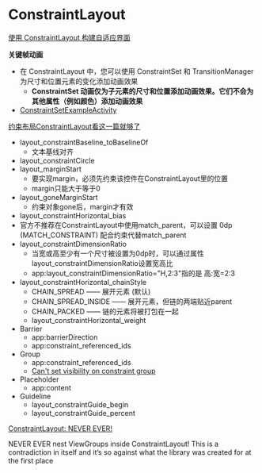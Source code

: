 # ConstraintLayout

[使用 ConstraintLayout 构建自适应界面](https://developer.android.com/training/constraint-layout)

**关键帧动画**

+ 在 ConstraintLayout 中，您可以使用 ConstraintSet 和 TransitionManager 为尺寸和位置元素的变化添加动画效果
  + **ConstraintSet 动画仅为子元素的尺寸和位置添加动画效果。它们不会为其他属性（例如颜色）添加动画效果**
+ [ConstraintSetExampleActivity](https://github.com/android/views-widgets-samples/blob/master/ConstraintLayoutExamples/constraintlayout/src/main/java/com/example/android/constraintlayoutexamples/ConstraintSetExampleActivity.java)

[约束布局ConstraintLayout看这一篇就够了](https://juejin.im/post/5bac92f2f265da0aba70c1bf)

+ layout_constraintBaseline_toBaselineOf
  + 文本基线对齐
+ layout_constraintCircle
+ layout_marginStart
  + 要实现margin，必须先约束该控件在ConstraintLayout里的位置
  + margin只能大于等于0
+ layout_goneMarginStart
  + 约束对象gone后，margin才有效
+ layout_constraintHorizontal_bias
+ 官方不推荐在ConstraintLayout中使用match_parent，可以设置 0dp (MATCH_CONSTRAINT) 配合约束代替match_parent
+ layout_constraintDimensionRatio
  + 当宽或高至少有一个尺寸被设置为0dp时，可以通过属性layout_constraintDimensionRatio设置宽高比
  + app:layout_constraintDimensionRatio="H,2:3"指的是 高:宽=2:3
+ layout_constraintHorizontal_chainStyle
  + CHAIN_SPREAD —— 展开元素 (默认)
  + CHAIN_SPREAD_INSIDE —— 展开元素，但链的两端贴近parent
  + CHAIN_PACKED —— 链的元素将被打包在一起
  + layout_constraintHorizontal_weight
+ Barrier
  + app:barrierDirection
  + app:constraint_referenced_ids
+ Group
  + app:constraint_referenced_ids
  + [Can't set visibility on constraint group](https://stackoverflow.com/questions/47865436/cant-set-visibility-on-constraint-group)
+ Placeholder
  + app:content
+ Guideline
  + layout_constraintGuide_begin
  + layout_constraintGuide_percent

[ConstraintLayout: NEVER EVER!](https://medium.com/@jemli.idea/constraintlayout-never-ever-97c121286100)

NEVER EVER nest ViewGroups inside ConstraintLayout! This is a contradiction in itself and it’s so against what the library was created for at the first place